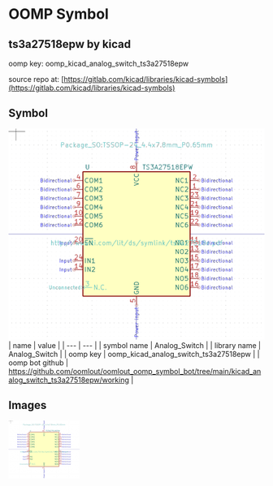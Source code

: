 # OOMP Symbol  
## ts3a27518epw  by kicad  
  
oomp key: oomp_kicad_analog_switch_ts3a27518epw  
  
source repo at: [https://gitlab.com/kicad/libraries/kicad-symbols](https://gitlab.com/kicad/libraries/kicad-symbols)  
## Symbol  
  
[![working.png](working_600.png)](working.png)  
| name | value | 
| --- | --- | 
| symbol name | Analog_Switch | 
| library name | Analog_Switch | 
| oomp key | oomp_kicad_analog_switch_ts3a27518epw | 
| oomp bot github | https://github.com/oomlout/oomlout_oomp_symbol_bot/tree/main/kicad_analog_switch_ts3a27518epw/working | 
## Images  
  
[![working.png](working_140.png)](working.png)  
